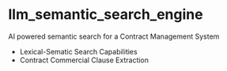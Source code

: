 # llm_semantic_search_engine
AI powered semantic search for a Contract Management System
* Lexical-Sematic Search Capabilities
* Contract Commercial Clause Extraction
